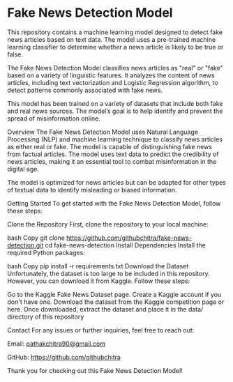 # Fake News Detection Model

This repository contains a machine learning model designed to detect fake news articles based on text data. The model uses a pre-trained machine learning classifier to determine whether a news article is likely to be true or false.

The Fake News Detection Model classifies news articles as "real" or "fake" based on a variety of linguistic features. It analyzes the content of news articles, including text vectorization and Logistic Regression algorithm, to detect patterns commonly associated with fake news.

This model has been trained on a variety of datasets that include both fake and real news sources. The model’s goal is to help identify and prevent the spread of misinformation online.

Overview
The Fake News Detection Model uses Natural Language Processing (NLP) and machine learning technique to classify news articles as either real or fake. The model is capable of distinguishing fake news from factual articles. The model uses text data to predict the credibility of news articles, making it an essential tool to combat misinformation in the digital age.

The model is optimized for news articles but can be adapted for other types of textual data to identify misleading or biased information.

Getting Started
To get started with the Fake News Detection Model, follow these steps:

Clone the Repository
First, clone the repository to your local machine:

bash
Copy
git clone https://github.com/githubchitra/fake-news-detection.git
cd fake-news-detection
Install Dependencies
Install the required Python packages:

bash
Copy
pip install -r requirements.txt
Download the Dataset
Unfortunately, the dataset is too large to be included in this repository. However, you can download it from Kaggle. Follow these steps:

Go to the Kaggle Fake News Dataset page.
Create a Kaggle account if you don't have one.
Download the dataset from the Kaggle competition page or here.
Once downloaded, extract the dataset and place it in the data/ directory of this repository

Contact
For any issues or further inquiries, feel free to reach out:

Email: pathakchitra90@gmail.com

GitHub: https://github.com/githubchitra

Thank you for checking out this Fake News Detection Model!
